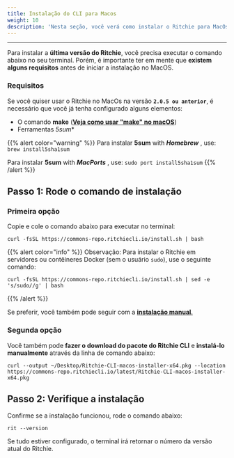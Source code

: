 ```yaml
---
title: Instalação do CLI para Macos
weight: 10
description: 'Nesta seção, você verá como instalar o Ritchie para MacOs.'
---
```


---

Para instalar a **última versão do Ritchie**, você precisa executar o comando abaixo no seu terminal. Porém, é importante ter em mente que **existem alguns requisitos** antes de iniciar a instalação no MacOS.

### **Requisitos**

Se você quiser usar o Ritchie no MacOs na versão **`2.0.5 ou anterior`**, é necessário que você já tenha configurado alguns elementos:

* O comando **make** \([**Veja como usar "make" no macOS**](https://stackoverflow.com/questions/1469994/using-make-on-os-x)\)
* Ferramentas *5sum**

{{% alert color="warning" %}}
Para instalar **5sum** with _**Homebrew**_ , use: `brew install5sha1sum`

Para instalar **5sum** with _**MacPorts**_ , use: `sudo port install5sha1sum`
{{% /alert %}}

## Passo 1: Rode o comando de instalação

### Primeira opção

Copie e cole o comando abaixo para executar no terminal: 

```text
curl -fsSL https://commons-repo.ritchiecli.io/install.sh | bash
```

{{% alert color="info" %}}
Observação: Para instalar o Ritchie em servidores ou contêineres Docker (sem o usuário `sudo`), use o seguinte comando:

```text
curl -fsSL https://commons-repo.ritchiecli.io/install.sh | sed -e 's/sudo//g' | bash
```
{{% /alert %}}

Se preferir, você também pode seguir com a [**instalação manual**.](/pt-br/primeiros-passos/instalação-manual/)

### Segunda opção

Você também pode **fazer o  download do pacote do Ritchie CLI** e **instalá-lo manualmente** através da linha de comando abaixo: 

```text
curl --output ~/Desktop/Ritchie-CLI-macos-installer-x64.pkg --location https://commons-repo.ritchiecli.io/latest/Ritchie-CLI-macos-installer-x64.pkg
```

## Passo 2: Verifique a instalação

Confirme se a instalação funcionou, rode o comando abaixo:

```text
rit --version
```

Se tudo estiver configurado, o terminal irá retornar o número da versão atual do Ritchie.
